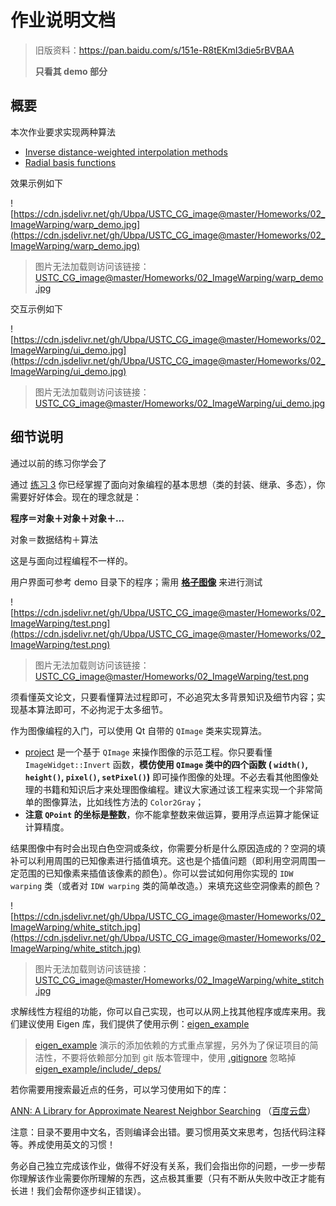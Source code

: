 # 作业说明文档

> 旧版资料：https://pan.baidu.com/s/151e-R8tEKmI3die5rBVBAA
>
> **只看其 demo 部分** 

## 概要

本次作业要求实现两种算法

- [Inverse distance-weighted interpolation methods](0_IDW.md) 
- [Radial basis functions](documents/1_RBF.md) 

效果示例如下

![https://cdn.jsdelivr.net/gh/Ubpa/USTC_CG_image@master/Homeworks/02_ImageWarping/warp_demo.jpg](https://cdn.jsdelivr.net/gh/Ubpa/USTC_CG_image@master/Homeworks/02_ImageWarping/warp_demo.jpg)

> 图片无法加载则访问该链接：[USTC_CG_image@master/Homeworks/02_ImageWarping/warp_demo.jpg](https://cdn.jsdelivr.net/gh/Ubpa/USTC_CG_image@master/Homeworks/02_ImageWarping/warp_demo.jpg) 

交互示例如下

![https://cdn.jsdelivr.net/gh/Ubpa/USTC_CG_image@master/Homeworks/02_ImageWarping/ui_demo.jpg](https://cdn.jsdelivr.net/gh/Ubpa/USTC_CG_image@master/Homeworks/02_ImageWarping/ui_demo.jpg)

> 图片无法加载则访问该链接：[USTC_CG_image@master/Homeworks/02_ImageWarping/ui_demo.jpg](https://cdn.jsdelivr.net/gh/Ubpa/USTC_CG_image@master/Homeworks/02_ImageWarping/ui_demo.jpg) 

## 细节说明

通过以前的练习你学会了

通过 [练习 3](../../0_CppPratices) 你已经掌握了面向对象编程的基本思想（类的封装、继承、多态），你需要好好体会。现在的理念就是：

**程序＝对象＋对象＋对象＋…** 

对象＝数据结构＋算法

这是与面向过程编程不一样的。

用户界面可参考 demo 目录下的程序；需用 [**格子图像**](../project/data/test.png) 来进行测试

![https://cdn.jsdelivr.net/gh/Ubpa/USTC_CG_image@master/Homeworks/02_ImageWarping/test.png](https://cdn.jsdelivr.net/gh/Ubpa/USTC_CG_image@master/Homeworks/02_ImageWarping/test.png)

> 图片无法加载则访问该链接：[USTC_CG_image@master/Homeworks/02_ImageWarping/test.png](https://cdn.jsdelivr.net/gh/Ubpa/USTC_CG_image@master/Homeworks/02_ImageWarping/test.png) 

须看懂英文论文，只要看懂算法过程即可，不必追究太多背景知识及细节内容；实现基本算法即可，不必拘泥于太多细节。

作为图像编程的入门，可以使用 Qt 自带的 `QImage` 类来实现算法。

- [project](../project) 是一个基于 `QImage` 来操作图像的示范工程。你只要看懂 `ImageWidget::Invert` 函数，**模仿使用 `QImage` 类中的四个函数 ( `width()`, `height()`, `pixel()`, `setPixel()`)** 即可操作图像的处理。不必去看其他图像处理的书籍和知识后才来处理图像编程。建议大家通过该工程来实现一个非常简单的图像算法，比如线性方法的 `Color2Gray`；
- **注意 `QPoint` 的坐标是整数**，你不能拿整数来做运算，要用浮点运算才能保证计算精度。

结果图像中有时会出现白色空洞或条纹，你需要分析是什么原因造成的？空洞的填补可以利用周围的已知像素进行插值填充。这也是个插值问题（即利用空洞周围一定范围的已知像素来插值该像素的颜色）。你可以尝试如何用你实现的 `IDW warping` 类（或者对 `IDW warping` 类的简单改造。）来填充这些空洞像素的颜色？

![https://cdn.jsdelivr.net/gh/Ubpa/USTC_CG_image@master/Homeworks/02_ImageWarping/white_stitch.jpg](https://cdn.jsdelivr.net/gh/Ubpa/USTC_CG_image@master/Homeworks/02_ImageWarping/white_stitch.jpg)

> 图片无法加载则访问该链接：[USTC_CG_image@master/Homeworks/02_ImageWarping/white_stitch.jpg](https://cdn.jsdelivr.net/gh/Ubpa/USTC_CG_image@master/Homeworks/02_ImageWarping/white_stitch.jpg) 

求解线性方程组的功能，你可以自己实现，也可以从网上找其他程序或库来用。我们建议使用 Eigen 库，我们提供了使用示例：[eigen_example](eigen_example/) 

> [eigen_example](eigen_example/) 演示的添加依赖的方式重点掌握，另外为了保证项目的简洁性，不要将依赖部分加到 git 版本管理中，使用 [.gitignore](../../../.gitignore) 忽略掉 [eigen_example/include/_deps/](eigen_example/include/_deps/) 

若你需要用搜索最近点的任务，可以学习使用如下的库：

[ANN: A Library for Approximate Nearest Neighbor Searching](http://www.cs.umd.edu/~mount/ANN/) （[百度云盘](http://pan.baidu.com/s/1EMZqm)）

注意：目录不要用中文名，否则编译会出错。要习惯用英文来思考，包括代码注释等。养成使用英文的习惯！

务必自己独立完成该作业，做得不好没有关系，我们会指出你的问题，一步一步帮你理解该作业需要你所理解的东西，这点极其重要（只有不断从失败中改正才能有长进！我们会帮你逐步纠正错误）。

